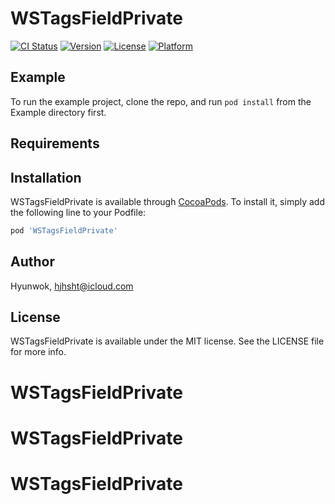# WSTagsFieldPrivate

[![CI Status](https://img.shields.io/travis/Hyunwok/WSTagsFieldPrivate.svg?style=flat)](https://travis-ci.org/Hyunwok/WSTagsFieldPrivate)
[![Version](https://img.shields.io/cocoapods/v/WSTagsFieldPrivate.svg?style=flat)](https://cocoapods.org/pods/WSTagsFieldPrivate)
[![License](https://img.shields.io/cocoapods/l/WSTagsFieldPrivate.svg?style=flat)](https://cocoapods.org/pods/WSTagsFieldPrivate)
[![Platform](https://img.shields.io/cocoapods/p/WSTagsFieldPrivate.svg?style=flat)](https://cocoapods.org/pods/WSTagsFieldPrivate)

## Example

To run the example project, clone the repo, and run `pod install` from the Example directory first.

## Requirements

## Installation

WSTagsFieldPrivate is available through [CocoaPods](https://cocoapods.org). To install
it, simply add the following line to your Podfile:

```ruby
pod 'WSTagsFieldPrivate'
```

## Author

Hyunwok, hjhsht@icloud.com

## License

WSTagsFieldPrivate is available under the MIT license. See the LICENSE file for more info.
# WSTagsFieldPrivate
# WSTagsFieldPrivate
# WSTagsFieldPrivate
